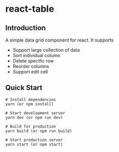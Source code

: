 # react-table

## Introduction

A simple data grid component for react. It supports

* Support large collection of data
* Sort individual column
* Delete specific row
* Reorder columns
* Support edit cell

## Quick Start

```
# Install dependencies
yarn (or npm install)

# Start development server
yarn dev (or npm run dev)

# Build for production
yarn build (or npm run build)

# Start production server
yarn start (or npm start)
```